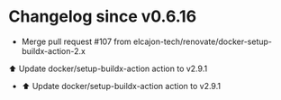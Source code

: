# Changelog since v0.6.16
- Merge pull request #107 from elcajon-tech/renovate/docker-setup-buildx-action-2.x

⬆️ Update docker/setup-buildx-action action to v2.9.1 
- ⬆️ Update docker/setup-buildx-action action to v2.9.1 
